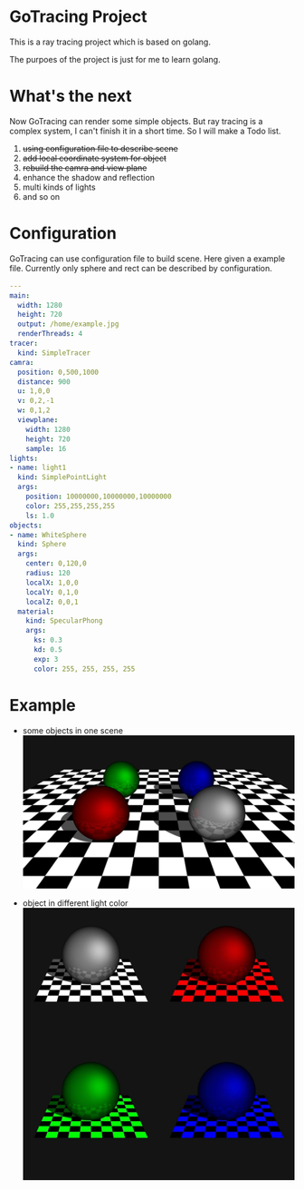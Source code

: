 # GoTracing Project

This is a ray tracing project which is based on golang.

The purpoes of the project is just for me to learn golang.

# What's the next

Now GoTracing can render some simple objects. But ray tracing is a complex system, I can't finish it in a short time. So I will make a Todo list.

1. ~~using configuration file to describe scene~~
2. ~~add local coordinate system for object~~
3. ~~rebuild the camra and view plane~~
4. enhance the shadow and reflection
5. multi kinds of lights
6. and so on

# Configuration

GoTracing can use configuration file to build scene. Here given a example file. Currently only sphere and rect can be described by configuration.

```yaml
---
main:
  width: 1280
  height: 720
  output: /home/example.jpg
  renderThreads: 4
tracer:
  kind: SimpleTracer
camra:
  position: 0,500,1000
  distance: 900
  u: 1,0,0
  v: 0,2,-1
  w: 0,1,2
  viewplane:
    width: 1280
    height: 720
    sample: 16
lights:
- name: light1
  kind: SimplePointLight
  args:
    position: 10000000,10000000,10000000
    color: 255,255,255,255
    ls: 1.0
objects:
- name: WhiteSphere
  kind: Sphere
  args:
    center: 0,120,0
    radius: 120
    localX: 1,0,0
    localY: 0,1,0
    localZ: 0,0,1
  material:
    kind: SpecularPhong
    args:
      ks: 0.3
      kd: 0.5
      exp: 3
      color: 255, 255, 255, 255
```


# Example

* some objects in one scene
![example](./img/example.jpg)

* object in different light color
![object in different light color](./img/differentLightColor.jpg)